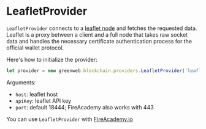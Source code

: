 # LeafletProvider

`LeafletProvider` connects to a [leaflet node](https://github.com/FireAcademy/leaflet-docker) and fetches the requested data. Leaflet is a proxy between a client and a full node that takes raw socket data and handles the necessary certificate authentication process for the official wallet protocol.


Here's how to initialize the provider:
```js
let provider = new greenweb.blockchain.providers.LeafletProvider('leaflet.fireacademy.io', 'TEST-API-KEY');
```

Arguments:

 - `host`: leaflet host
 - `apiKey`: leaflet API key
 - `port`: default 18444; FireAcademy also works with 443

You can use `LeafletProvider` with [FireAcademy.io](https://fireacademy.io)